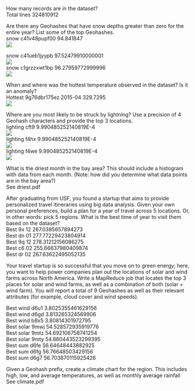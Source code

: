 How many records are in the dataset?<br>
Total lines 324810912

Are there any Geohashes that have snow depths greater than zero for the entire year? List some of the top Geohashes.<br>
snow	c41v48pupf00	94.841847<br>![](/image/image0.png)<br>

snow	c41ueb1jyypb	97.52479910000001<br>![](/image/image1.png)<br>
snow 	c1grzzxwt1bp 	96.27959772999996<br>![](/image/image2.png)<br>

When and where was the hottest temperature observed in the dataset? Is it an anomaly?<br>
Hottest 9g76dbr175ez 2015-04 329.7295<br>![](/image/image3.png)<br>

Where are you most likely to be struck by lightning? Use a precision of 4 Geohash characters and provide the top 3 locations.<br>
lighting	cft9	9.990485252140819E-4<br>![](/image/image4.png)<br>
lighting	f4hx	9.990485252140819E-4<br>![](/image/image5.png)<br>
lighting 	f4we 	9.990485252140819E-4<br>![](/image/image6.png)<br>

What is the driest month in the bay area? This should include a histogram with data from each month. (Note: how did you determine what data points are in the bay area?)<br>
See driest.pdf<br>

After graduating from USF, you found a startup that aims to provide personalized travel itineraries using big data analysis. Given your own personal preferences, build a plan for a year of travel across 5 locations. Or, in other words: pick 5 regions. What is the best time of year to visit them based on the dataset?<br>
Best	9x	12	267.0385657894273<br>
Best	dn	01	277.77229423804914<br>
Best	9q	12	278.31212156086275<br>
Best	c6	02	255.66637980409874<br>
Best 	dr 	02 	267.63622495052135<br>

Your travel startup is so successful that you move on to green energy; here, you want to help power companies plan out the locations of solar and wind farms across North America. Write a MapReduce job that locates the top 3 places for solar and wind farms, as well as a combination of both (solar + wind farm). You will report a total of 9 Geohashes as well as their relevant attributes (for example, cloud cover and wind speeds).<br>

Best wind	d6u1	3.8025355461629156<br>
Best wind	d6gd	3.813265324569906<br>
Best wind	b8x5	3.80814301972795<br>
Best solar	9mwj	54.528572935919776<br>
Best solar	9mtz	54.692106758741254<br>
Best solar	9mty	54.860443523299395<br>
Best sum	d6fe	56.64648443882925<br>
Best sum	d6fg	56.76648503429156<br>
Best sum 	d6g7 	56.703870115925426<br>

Given a Geohash prefix, create a climate chart for the region. This includes high, low, and average temperatures, as well as monthly average rainfall<br>
See climate.pdf<br>
